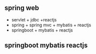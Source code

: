 ## spring web

- servlet + jdbc +reactjs
- spring + spring mvc + mybatis + reactjs
- springboot + mybatis + reactjs

## springboot mybatis reactjs

